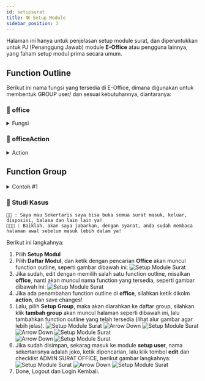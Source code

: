 ```yaml
---
id: setupsurat
title: 🛠 Setup Module
sidebar_position: 3
---
```

Halaman ini hanya untuk penjelasan setup module surat, dan diperuntukkan untuk PJ (Penanggung Jawab) module **E-Office** atau pengguna lainnya, yang faham setup modul prima secara umum.

## Function Outline

Berikut ini nama fungsi yang tersedia di E-Office, dimana digunakan untuk membentuk GROUP user/ dan sesuai kebutuhannya, diantaranya:

### 📗 office

<details>
  <summary>Fungsi</summary>

1. surat
2. surat_keluar
3. surat_keluar_add
4. surat_keluar_edit
5. surat_keluar_view
6. surat_masuk
7. surat_masuk_view
8. surat_balas
9. surat_disposisi
10. surat_disposisi_add
11. settings
12. settings_entitas
13. settings_jabatan
14. settings_pengguna
15. settings_tujuan
16. settings_template
17. cetak
18. edit_sdm

</details>

### 📕 officeAction

<details>
  <summary>Action</summary>

1. accKepala
2. addFile
3. delete_surat_disposisi_internal
4. delete_surat_keluar
5. kembalikan
6. readSurat
7. submitSurat
8. surat_disposisi_eksternal_read
9. surat_disposisi_internal_read

</details>

## Function Group

<details>
<summary>Contoh #1</summary>
<p>

| F. Outline                      | Admin Surat (ALL) | Admin Surat Masuk | Admin Surat Keluar | Admin Surat Disposisi | Custom |
| ------------------------------- | ----------------- | ----------------- | ------------------ | --------------------- | ------ |
| surat                           | ✔️                |                   |                    |                       |        |
| surat_keluar                    | ✔️                |                   | ✔️                 |                       |        |
| surat_keluar_add                | ✔️                |                   | ✔️                 |                       |        |
| surat_keluar_edit               | ✔️                |                   | ✔️                 |                       |        |
| surat_keluar_view               | ✔️                | ✔️                | ✔️                 |                       |        |
| surat_masuk                     | ✔️                | ✔️                |                    | ✔️                    |        |
| surat_masuk_view                | ✔️                | ✔️                |                    | ✔️                    |        |
| surat_balas                     | ✔️                | ✔️                | ✔️                 |                       | ✔️     |
| surat_disposisi                 | ✔️                | ✔️                |                    | ✔️                    |        |
| surat_disposisi_add             | ✔️                | ✔️                |                    | ✔️                    |        |
| settings                        | ✔️                |                   |                    |                       | ✔️     |
| settings_entitas                | ✔️                |                   |                    |                       | ✔️     |
| settings_jabatan                | ✔️                |                   |                    |                       | ✔️     |
| settings_pengguna               | ✔️                |                   |                    |                       | ✔️     |
| settings_tujuan                 | ✔️                |                   |                    |                       | ✔️     |
| settings_template               | ✔️                |                   |                    |                       | ✔️     |
| cetak                           | ✔️                | ✔️                | ✔️                 |                       |        |
| edit_sdm                        | ✔️                |                   |                    |                       |        |
| accKepala                       | ✔️                |                   | ✔️                 |                       |        |
| addFile                         | ✔️                | ✔️                | ✔️                 |                       |        |
| delete_surat_disposisi_internal | ✔️                |                   |                    |                       |        |
| delete_surat_keluar             | ✔️                |                   |                    |                       |        |
| kembalikan                      | ✔️                |                   | ✔️                 |                       |        |
| readSurat                       | 🌎                | 🌎                | 🌎                 | 🌎                    | 🌎     |
| submitSurat                     | ✔️                | ✔️                | ✔️                 |                       |        |
| surat_disposisi_eksternal_read  | ✔️                | ✔️                |                    |                       |        |
| surat_disposisi_internal_read   | ✔️                | ✔️                |                    |                       |        |

</p>
</details>

### 📝 Studi Kasus

```
👴🏾 : Saya mau Sekertaris saya bisa buka semua surat masuk, keluar, disposisi, balasa dan lain lain ya!
👨🏾‍🔧 : Baiklah, akan saya jabarkan, dengan syarat, anda sudah membaca halaman awal sebelum masuk lebih dalam ya!
```

Berikut ini langkahnya:

1. Pilih **Setup Modul**
2. Pilih **Daftar Modul**, dan ketik dengan pencarian **Office** akan muncul function outline, seperti gambar dibawah ini:
   ![Setup Module Surat](/img/office/setupmoduloffice.png)
3. Jika sudah, edit dengan memilih salah satu function outline, misalkan **office**, nanti akan muncul nama function yang tersedia, seperti gambar dibawah ini:
   ![Setup Module Surat](/img/office/setupmoduloffice2.png)
4. Jika ada penambahan function outline di **office**, silahkan ketik dikolm **action**, dan save changes!
5. Lalu, pilih **Setup Group**, maka akan diarahkan ke daftar group, silahkan klik **tambah group** akan muncul halaman seperti dibawah ini, lalu tambahkan function outline yang telah tersedia (lihat alur gambar agar lebih jelas).
   ![Setup Module Surat](/img/office/setupmoduloffice3.png)
   ![Arrow Down](/img/arrow-down-60.png)
   ![Setup Module Surat](/img/office/setupmoduloffice4.png)
   ![Arrow Down](/img/arrow-down-60.png)
   ![Setup Module Surat](/img/office/setupmoduloffice5.png)\
   ![Arrow Down](/img/arrow-down-60.png)
   ![Setup Module Surat](/img/office/setupmoduloffice6.png)
6. Jika sudah disimpan, sekarag masuk ke module **setup user**, nama sekertarisnya adalah joko, ketik dipencarian, lalu klik tombol **edit** dan checklist ADMIN SURAT OFFICE, berikut gambar langkahnya:
   ![Setup Module Surat](/img/office/setupmoduloffice7.png)
   ![Arrow Down](/img/arrow-down-60.png)
   ![Setup Module Surat](/img/office/setupmoduloffice8.png)
7. Done, Logout dan Login Kembali.
